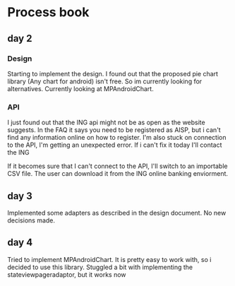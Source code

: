 # Process book

## day 2

### Design
Starting to implement the design. I found out that the proposed pie chart library (Any chart for android) isn't free. So im currently looking for alternatives. Currently looking at MPAndroidChart.

### API

I just found out that the ING api might not be as open as the website suggests. In the FAQ it says you need to be registered as AISP, but i can't find any information online on how to register. 
I'm also stuck on connection to the API, I'm getting an unexpected error. If i can't fix it today I'll contact the ING

If it becomes sure that I can't connect to the API, I'll switch to an importable CSV file. The user can download it from the ING online banking enviorment. 

## day 3

Implemented some adapters as described in the design document. No new decisions made.

## day 4

Tried to implement MPAndroidChart. It is pretty easy to work with, so i decided to use this library.
Stuggled a bit with implementing the stateviewpageradaptor, but it works now
